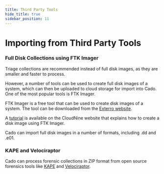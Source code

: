 ```yaml
---
title: Third Party Tools
hide_title: true
sidebar_position: 11
---
```


# Importing from Third Party Tools

### Full Disk Collections using FTK Imager
Triage collections are recommended instead of full disk images, as they are smaller and faster to process.

However, a number of tools can be used to create full disk images of a system, which can then be uploaded to cloud storage for import into Cado. One of the most popular tools is FTK Imager.

FTK Imager is a free tool that can be used to create disk images of a system. The tool can be downloaded from the [Exterro website](https://www.exterro.com/ftk-product-downloads/ftk-imager-version-4-7-1).

A [tutorial](https://cloudnine.com/ediscoverydaily/electronic-discovery/how-to-create-an-image-using-ftk-imager-ediscovery-best-practices/) is available on the CloudNine website that explains how to create a disk image using FTK Imager.

Cado can import full disk images in a number of formats, including .dd and .e01.


### KAPE and Velociraptor
Cado can process forensic collections in ZIP format from open source forensics tools like [KAPE](https://www.kroll.com/en/insights/publications/cyber/kroll-artifact-parser-extractor-kape) and [Velociraptor](https://www.rapid7.com/products/velociraptor/).
